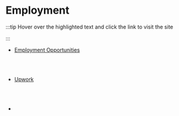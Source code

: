 # Employment

:::tip Hover over the highlighted text and click the link to visit the site

:::

- [Employment Opportunities](https://tinyurl.com/Emp-Opp)

<br></br>

- [Upwork](https://www.upwork.com/)

<br></br>

-
